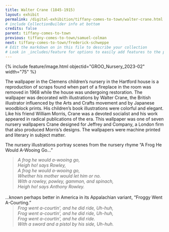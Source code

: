 ```yaml
---
title: Walter Crane (1845-1915)
layout: exhibit
permalink: /digital-exhibition/tiffany-comes-to-town/walter-crane.html
# include CollectionBuilder info at bottom
credits: false
parent: tiffany-comes-to-town
previous: tiffany-comes-to-town/samuel-colman
next: tiffany-comes-to-town/frederick-schweppe
# Edit the markdown on in this file to describe your collection
# Look in _includes/feature for options to easily add features to the page
---
```


{% include feature/image.html objectid="GROO_Nursery_2023-02" width="75" %}

The wallpaper in the Clemens children’s nursery in the Hartford house is a reproduction of scraps found when part of a fireplace in the room was removed in 1968 while the house was undergoing restoration. The wallpaper was decorated with illustrations by Walter Crane, the British illustrator influenced by the Arts and Crafts movement and by Japanese woodblock prints. His children’s book illustrations were colorful and elegant. Like his friend William Morris, Crane was a devoted socialist and his work appeared in radical publications of the era. This wallpaper was one of seven nursery wallpapers Crane designed for Jeffrey and Company, a London firm that also produced Morris’s designs. The wallpapers were machine printed and literary in subject matter. 

The nursery illustrations portray scenes from the nursery rhyme “A Frog He Would A-Wooing Go…” 

<blockquote style="margin-bottom: 0;margin-top: 0;">
<i>A frog he would a-wooing go,</i>
<br />
<i>Heigh ho! says Rowley,</i>
<br />
<i>A frog he would a-wooing go,</i>
<br />
<i>Whether his mother would let him or no.</i>
<br />
<i>With a rowley, powley, gammon, and spinach,</i>
<br />
<i>Heigh ho! says Anthony Rowley.</i>
</blockquote>

<br />
…known perhaps better in America in its Appalachian variant, “Froggy Went A-Courting.”
<br />

<blockquote style="margin-bottom: 0;margin-top: 0;">
<i>Frog went a-courtin', and he did ride, Uh-huh,</i>
<br />
<i>Frog went a-courtin', and he did ride, Uh-huh,</i>
<br />
<i>Frog went a-courtin', and he did ride.</i>
<br />
<i>With a sword and a pistol by his side, Uh-huh.</i>
</blockquote>
